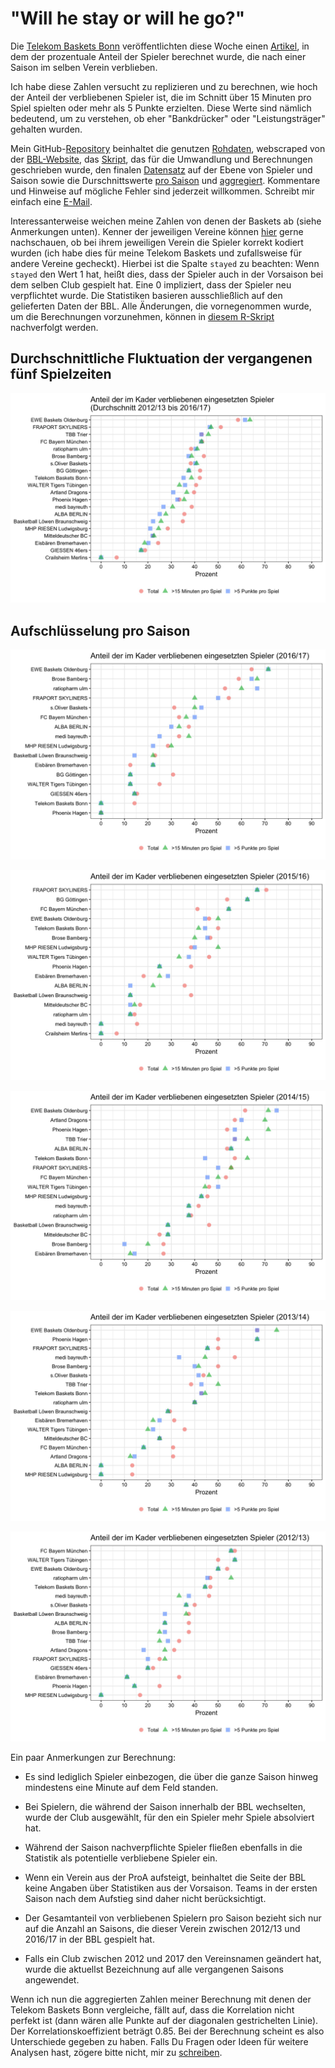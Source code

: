 # "Will he stay or will he go?"

Die [Telekom Baskets Bonn](https://www.telekom-baskets-bonn.de) veröffentlichten diese Woche einen [Artikel](https://www.telekom-baskets-bonn.de/presse/background/fluktuation.html), in dem der prozentuale Anteil der Spieler berechnet wurde, die nach einer Saison im selben Verein verblieben.

Ich habe diese Zahlen versucht zu replizieren und zu berechnen, wie hoch der Anteil der verbliebenen Spieler ist, die im Schnitt über 15 Minuten pro Spiel spielten oder mehr als 5 Punkte erzielten. Diese Werte sind nämlich bedeutend, um zu verstehen, ob eher "Bankdrücker" oder "Leistungsträger" gehalten wurden.

Mein GitHub-[Repository](https://github.com/stefan-mueller/BBL) beinhaltet die genutzen [Rohdaten](https://github.com/stefan-mueller/BBL/tree/master/raw_data), webscraped von der [BBL-Website](http://easycredit-bbl.de), das [Skript](https://github.com/stefan-mueller/BBL/blob/master/code/01_recode_and_merge.R), das für die Umwandlung und Berechnungen geschrieben wurde, den finalen [Datensatz](https://github.com/stefan-mueller/BBL/blob/master/data/bbl_2012-2017.csv) auf der Ebene von Spieler und Saison sowie die Durschnittswerte [pro Saison](https://github.com/stefan-mueller/BBL/blob/master/data/ratios_2012-2017.csv) und [aggregiert](https://github.com/stefan-mueller/BBL/blob/master/data/ratios_aggregated.csv). Kommentare und Hinweise auf mögliche Fehler sind jederzeit willkommen. Schreibt mir einfach eine [E-Mail](mailto:mullers@tcd.ie).


Interessanterweise weichen meine Zahlen von denen der Baskets ab (siehe Anmerkungen unten). Kenner der jeweiligen Vereine können [hier](https://github.com/stefan-mueller/BBL/blob/master/data/bbl_2012-2017.csv) gerne nachschauen, ob bei ihrem jeweiligen Verein die Spieler korrekt kodiert wurden (ich habe dies für meine Telekom Baskets und zufallsweise für andere Vereine gecheckt). Hierbei ist die Spalte `stayed` zu beachten: Wenn `stayed` den Wert 1 hat, heißt dies, dass der Spieler auch in der Vorsaison bei dem selben Club gespielt hat. Eine 0 impliziert, dass der Spieler neu verpflichtet wurde. Die Statistiken basieren ausschließlich auf den gelieferten Daten der BBL. Alle Änderungen, die vornegenommen wurde, um die Berechnungen vorzunehmen, können in [diesem R-Skript](https://github.com/stefan-mueller/BBL/blob/master/code/01_recode_and_merge.R) nachverfolgt werden.

## Durchschnittliche Fluktuation der vergangenen fünf Spielzeiten
![](https://raw.githubusercontent.com/stefan-mueller/BBL/master/output/ratio_total.jpg)

## Aufschlüsselung pro Saison

![](https://raw.githubusercontent.com/stefan-mueller/BBL/master/output/ratio_1617.jpg)

![](https://raw.githubusercontent.com/stefan-mueller/BBL/master/output/ratio_1516.jpg)

![](https://raw.githubusercontent.com/stefan-mueller/BBL/master/output/ratio_1415.jpg)

![](https://raw.githubusercontent.com/stefan-mueller/BBL/master/output/ratio_1314.jpg)

![](https://raw.githubusercontent.com/stefan-mueller/BBL/master/output/ratio_1213.jpg)

Ein paar Anmerkungen zur Berechnung:

* Es sind lediglich Spieler einbezogen, die über die ganze Saison hinweg mindestens eine Minute auf dem Feld standen.

* Bei Spielern, die während der Saison innerhalb der BBL wechselten, wurde der Club ausgewählt, für den ein Spieler mehr Spiele absolviert hat.

* Während der Saison nachverpflichte Spieler fließen ebenfalls in die Statistik als potentielle verbliebene Spieler ein.

* Wenn ein Verein aus der ProA aufsteigt, beinhaltet die Seite der BBL keine Angaben über Statistiken aus der Vorsaison. Teams in der ersten Saison nach dem Aufstieg sind daher nicht berücksichtigt.

* Der Gesamtanteil von verbliebenen Spielern pro Saison bezieht sich nur auf die Anzahl an Saisons, die dieser Verein zwischen 2012/13 und 2016/17 in der BBL gespielt hat.

* Falls ein Club zwischen 2012 und 2017 den Vereinsnamen geändert hat, wurde die aktuellst Bezeichnung auf alle vergangenen Saisons angewendet. 

Wenn ich nun die aggregierten Zahlen meiner Berechnung mit denen der Telekom Baskets Bonn vergleiche, fällt auf, dass die Korrelation nicht perfekt ist (dann wären alle Punkte auf der diagonalen gestrichelten Linie). Der Korrelationskoeffizient beträgt 0.85. Bei der Berechnung scheint es also Unterschiede gegeben zu haben. 
Falls Du Fragen oder Ideen für weitere Analysen hast, zögere bitte nicht, mir zu [schreiben](mailto:mullers@tcd.ie).